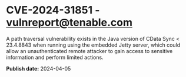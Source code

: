 # CVE-2024-31851 - vulnreport@tenable.com

A path traversal vulnerability exists in the Java version of CData Sync < 23.4.8843 when running using the embedded Jetty server, which could allow an unauthenticated remote attacker to gain access to sensitive information and perform limited actions.

**Publish date:** 2024-04-05
